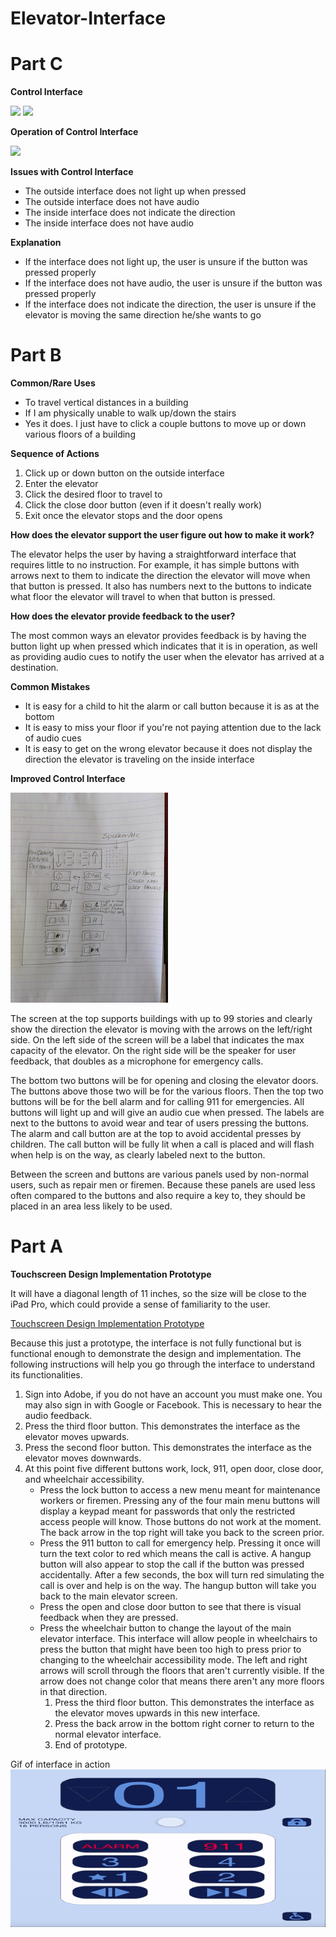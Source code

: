 # Elevator-Interface

# Part C
**Control Interface**

![](outsideInterface.jpg)
![](insideInterface.jpg)

**Operation of Control Interface**

![](elevator.gif)

**Issues with Control Interface**

- The outside interface does not light up when pressed
- The outside interface does not have audio
- The inside interface does not indicate the direction
- The inside interface does not have audio

**Explanation**

- If the interface does not light up, the user is unsure if the button was pressed properly
- If the interface does not have audio, the user is unsure if the button was pressed properly
- If the interface does not indicate the direction, the user is unsure if the elevator is
  moving the same direction he/she wants to go

# Part B
**Common/Rare Uses**

- To travel vertical distances in a building
- If I am physically unable to walk up/down the stairs
- Yes it does. I just have to click a couple buttons to move up or down various floors of a building

**Sequence of Actions**

1. Click up or down button on the outside interface
2. Enter the elevator
3. Click the desired floor to travel to
4. Click the close door button (even if it doesn't really work)
5. Exit once the elevator stops and the door opens

**How does the elevator support the user figure out how to make it work?**

The elevator helps the user by having a straightforward interface that requires little to no
instruction. For example, it has simple buttons with arrows next to them to indicate the
direction the elevator will move when that button is pressed. It also has numbers next to the
buttons to indicate what floor the elevator will travel to when that button is pressed.

**How does the elevator provide feedback to the user?**

The most common ways an elevator provides feedback is by having the button light up when
pressed which indicates that it is in operation, as well as providing audio cues to notify the
user when the elevator has arrived at a destination.

**Common Mistakes**

- It is easy for a child to hit the alarm or call button because it is as at the bottom
- It is easy to miss your floor if you're not paying attention due to the lack of audio cues
- It is easy to get on the wrong elevator because it does not display the direction the
  elevator is traveling on the inside interface

**Improved Control Interface**

![](sketchInterface.jpg)

The screen at the top supports buildings with up to 99 stories and clearly show the
direction the elevator is moving with the arrows on the left/right side. On the left side of
the screen will be a label that indicates the max capacity of the elevator. On the right side
will be the speaker for user feedback, that doubles as a microphone for emergency calls.

The bottom two buttons will be for opening and closing the elevator doors. The buttons above
those two will be for the various floors. Then the top two buttons will be for the bell alarm
and for calling 911 for emergencies. All buttons will light up and will give an audio cue
when pressed. The labels are next to the buttons to avoid wear and tear of users pressing the
buttons. The alarm and call button are at the top to avoid accidental presses by children.
The call button will be fully lit when a call is placed and will flash when help is on the way,
as clearly labeled next to the button.

Between the screen and buttons are various panels used by non-normal users, such as
repair men or firemen. Because these panels are used less often compared to the buttons
and also require a key to, they should be placed in an area less likely to be used.

# Part A
**Touchscreen Design Implementation Prototype**

It will have a diagonal length of 11 inches, so the size will be close to the iPad Pro,
which could provide a sense of familiarity to the user.

[Touchscreen Design Implementation Prototype](https://xd.adobe.com/view/924456c4-cbc2-4919-4263-eaa7eccc3970-e475/?hints=off)

Because this just a prototype, the interface is not fully functional but is functional enough
to demonstrate the design and implementation. The following instructions will help you go
through the interface to understand its functionalities.

1. Sign into Adobe, if you do not have an account you must make one. You may also sign
   in with Google or Facebook. This is necessary to hear the audio feedback.
2. Press the third floor button. This demonstrates the interface as the elevator moves
   upwards.
3. Press the second floor button. This demonstrates the interface as the elevator moves
   downwards.
4. At this point five different buttons work, lock, 911, open door, close door, and
   wheelchair accessibility.
   - Press the lock button to access a new menu meant for maintenance workers or firemen.
     Pressing any of the four main menu buttons will display a keypad meant for passwords that
     only the restricted access people will know. Those buttons do not work at the moment.
     The back arrow in the top right will take you back to the screen prior.
   - Press the 911 button to call for emergency help. Pressing it once will turn the text color
     to red which means the call is active. A hangup button will also appear to stop the call
     if the button was pressed accidentally. After a few seconds, the box will turn red
     simulating the call is over and help is on the way. The hangup button will take you back
     to the main elevator screen.
   - Press the open and close door button to see that there is visual feedback when they are
     pressed.
   - Press the wheelchair button to change the layout of the main elevator interface. This
     interface will allow people in wheelchairs to press the button that might have been
     too high to press prior to changing to the wheelchair accessibility mode. The left and right
     arrows will scroll through the floors that aren't currently visible. If the arrow does not
     change color that means there aren't any more floors in that direction.
     1. Press the third floor button. This demonstrates the interface as the elevator moves
        upwards in this new interface.
     2. Press the back arrow in the bottom right corner to return to the normal elevator interface.
     3. End of prototype.

Gif of interface in action
![](hw1.Yoang.gif)
